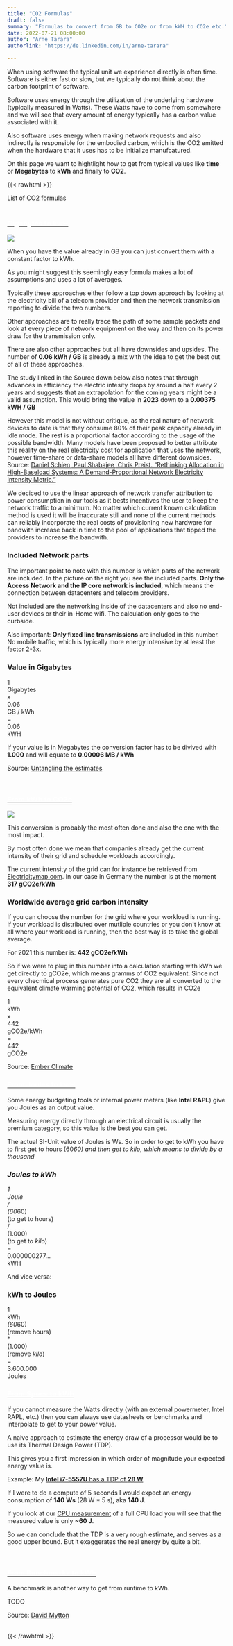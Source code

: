 ```yaml
---
title: "CO2 Formulas"
draft: false
summary: "Formulas to convert from GB to CO2e or from kWH to CO2e etc."
date: 2022-07-21 08:00:00
author: "Arne Tarara"
authorlink: "https://de.linkedin.com/in/arne-tarara"

---
```


When using software the typical unit we experience directly is often time. Software is either fast or slow,
but we typically do not think about the carbon footprint of software.

Software uses energy through the utilization of the underlying hardware (typically measured in Watts). These Watts have to come from somewhere and we will see that every amount of energy typically has a carbon value associated with it.

Also software uses energy when making network requests and also indirectly is responsible for the embodied carbon, which is the CO2 emitted when the hardware that it uses has to be initialize manufcatured.

On this page we want to hightlight how to get from typical values like **time** or **Megabytes** to **kWh** and finally to **CO2**.

{{< rawhtml >}}
                </div>
            </div>
    </section><!-- end about -->
    <section class="single-page bg-two" style=""><div id="ancla1"></div>
        <div class="section-two">
            <div class="title-two">List of CO2 formulas</div>
            <div class="separator"><div class="line line-1"></div></div>
            <div class="data-content-one">                
                <div class="ui segment">
                    <div class="header">
                        <a class="ui blue ribbon label" href="#gigabytes-to-kwh" id="gigabytes-to-kwh">
                            <h3 style="color: #fff;">Gigabytes to kwH</h3>
                        </a>
                    </div>
                    <p></p>
                    <img class="ui large floated right rounded bordered image" src="/img/co2-formulas/boundaries_network_emissions.webp">
                    <p>When you have the value already in GB you can just convert them with a constant factor to kWh.</p>
                    <p>As you might suggest this seemingly easy formula makes a lot of assumptions and uses a lot of averages.</p>
                    <p>Typically these approaches either follow a top down approach by looking at the electricity bill of a telecom provider and then the network transmission reporting to divide the two numbers.</p>
                    <p>Other approaches are to really trace the path of some sample packets and look at every piece of network equipment on the way and then on its power draw for the transmission only.</p>
                    <p>There are also other approaches but all have downsides and upsides. The number of <strong>0.06 kWh / GB</strong> is already a mix with the idea to get the best out of all of these approaches.</p>
                    <p>The study linked in the Source down below also notes that through advances in efficiency the electric intesity drops by around a half every 2 years and suggests that an extrapolation for the coming years might be a valid assumption. This would bring the value in <strong>2023</strong> down to a <strong>0.00375 kWH / GB</strong></p>
                    <p>However this model is not without critique, as the real nature of network devices to date is that they consume 80% of their peak capacity already in idle mode. The rest is a proportional factor according to the usage of the possible bandwidth. Many models have been proposed to better attribute this reality on the real electricity cost for application that uses the network, however time-share or data-share models all have different downsides. Source: [Daniel Schien, Paul Shabajee, Chris Preist. “Rethinking Allocation in High-Baseload Systems: A Demand-Proportional Network Electricity Intensity Metric.”](https://github.com/intarchboard/e-impact-workshop-public/blob/main/papers/Schien_Rethinking-Allocation-v2.pdf)</p>
                    <p>We deciced to use the linear approach of network transfer attribution to power consumption in our tools as it bests incentives the user to keep the network traffic to a minimum. No matter which current known calculation method is used it will be inaccurate still and none of the current methods can reliably incorporate the real costs of provisioning new hardware for bandwith increase back in time to the pool of applications that tipped the providers to increase the bandwith.</p>
                    <h3>Included Network parts</h3>
                    <p>The important point to note with this number is which parts of the network are included. In the picture on the right you see the included parts. <strong>Only the Access Network and the IP core network is included</strong>, which means the connection between datacenters and telecom providers.</p>
                    <p>Not included are the networking inside of the datacenters and also no end-user devices or their in-Home wifi. The calculation only goes to the curbside.</p>
                    <p>Also important: <strong>Only fixed line transmissions</strong> are included in this number. No mobile traffic, which is typically more energy intensive by at least the factor 2-3x.</p>
                    <h3>Value in Gigabytes</h3>
                    <div class="ui mini statistics">
                        <div class="statistic">
                            <div class="value">1</div>
                            <div class="label">Gigabytes</div>
                        </div>
                        <div class="statistic gc-stats-multiply"><div class="value">x</div></div>
                        <div class="statistic">
                            <div class="value">0.06</div>
                            <div class="label">GB / kWh</div>
                        </div>
                        <div class="statistic gc-stats-multiply"><div class="value">=</div></div>
                        <div class="statistic">
                            <div class="value">0.06</div>
                            <div class="label">kWH</div>
                        </div>
                    </div>
                    <p>If your value is in Megabytes the conversion factor has to be divived with <strong>1.000</strong> and will equate to <strong>0.00006 MB / kWh</strong></p>
                    <p>Source: <a href="https://onlinelibrary.wiley.com/doi/full/10.1111/jiec.12630">Untangling the estimates</a></p>
                </div>
                <!-- end segment -->                
                <div class="ui segment">
                    <div class="header">
                        <a class="ui yellow ribbon label" href="#from-kwh-to-co2e" id="from-kwh-to-co2e">
                            <h3 style="color: #fff;">From kWh to CO2e</h3>
                        </a>
                    </div>
                    <p></p>
                    <img class="ui large floated right rounded bordered image" src="/img/co2-formulas/electricitymap_de.webp">
                    <p>This conversion is probably the most often done and also the one with the most impact.</p>
                    <p>By most often done we mean that companies already get the current intensity of their grid and schedule workloads accordingly.</p>
                    <p>The current intensity of the grid can for instance be retrieved from <a href="https://app.electricitymaps.com/zone/DE">Electricitymap.com</a>. In our case in Germany the number is at the moment <strong>317 gCO2e/kWh</strong></p>
                    <h3>Worldwide average grid carbon intensity</h3>
                    <p>If you can choose the number for the grid where your workload is running. If your workload is distributed over mutliple countries or you don't know at all where your workload is running, then the best way is to take the global average.</p>
                    <p>For 2021 this number is: <strong>442 gCO2e/kWh</strong></p>
                    <p>So if we were to plug in this number into a calculation starting with kWh we get directly to gCO2e, which means gramms of CO2 equivalent. Since not every checmical process generates pure CO2 they are all converted to the equivalent climate warming potential of CO2, which results in CO2e</p>
                    <div class="ui five mini statistics">
                        <div class="statistic">
                            <div class="value">1</div>
                            <div class="label">kWh</div>
                        </div>
                        <div class="statistic gc-stats-multiply"><div class="value">x</div></div>
                        <div class="statistic">
                            <div class="value">442</div>
                            <div class="label">gCO2e/kWh</div>
                        </div>
                        <div class="statistic gc-stats-multiply"><div class="value">=</div></div>
                        <div class="statistic">
                            <div class="value">442</div>
                            <div class="label">gCO2e</div>
                        </div>
                    </div>
                    <p>Source: <a href="https://ember-climate.org/insights/research/global-electricity-review-2022/">Ember Climate</a></p>
                </div>
                <!-- end segment -->
                <div class="ui segment" id="calculating-savings">
                    <div class="header">
                        <a class="ui blue ribbon label" href="#from-joules-to-kwh" id="from-joules-to-kwh">
                            <h3 style="color: #fff;">From Joules to kwH</h3>
                        </a>
                    </div>
                    <p></p>
                    <p>Some energy budgeting tools or internal power meters (like <strong>Intel RAPL</strong>) give you Joules as an output value.</p>
                    <p>Measuring energy directly through an electrical circuit is usually the premium category, so this value is the best you can get.</p>
                    <p>The actual SI-Unit value of Joules is Ws. So in order to get to kWh you have to first get to hours (60*60) and then get to *kilo*, which means to divide by a thousand</p>
                    <h3>Joules to kWh</h3>
                    <div class="ui ten mini statistics">
                        <div class="statistic">
                            <div class="value">1</div>
                            <div class="label">Joule</div>
                        </div>
                        <div class="statistic gc-stats-multiply"><div class="value">/</div></div>
                        <div class="statistic">
                            <div class="value">(60*60)</div>
                            <div class="label">(to get to hours)</div>
                        </div>
                        <div class="statistic gc-stats-multiply"><div class="value">/</div></div>
                        <div class="statistic">
                            <div class="value">(1.000)</div>
                            <div class="label">(to get to *kilo*)</div>
                        </div>
                        <div class="statistic gc-stats-multiply"><div class="value">=</div></div>
                        <div class="statistic">
                            <div class="value">0.000000277...</div>
                            <div class="label">kWH</div>
                        </div>
                    </div>
                    <p>And vice versa:</p>
                    <h3>kWh to Joules</h3>
                    <div class="ui eight mini statistics">
                        <div class="statistic">
                            <div class="value">1</div>
                            <div class="label">kWh</div>
                        </div>
                        <div class="statistic gc-stats-multiply"><div class="value">*</div></div>
                        <div class="statistic">
                            <div class="value">(60*60)</div>
                            <div class="label">(remove hours)</div>
                        </div>
                        <div class="statistic gc-stats-multiply"><div class="value">*</div></div>
                        <div class="statistic">
                            <div class="value">(1.000)</div>
                            <div class="label">(remove *kilo*)</div>
                        </div>
                        <div class="statistic gc-stats-multiply"><div class="value">=</div></div>
                        <div class="statistic">
                            <div class="value">3.600.000</div>
                            <div class="label">Joules</div>
                        </div>
                    </div>
                </div>
                <!-- end segment --> 
                <div class="ui segment">
                    <div class="header">
                        <a class="ui green ribbon label" href="#from-specs-to-kwh" id="from-specs-to-kwh">
                            <h3 style="color: #fff;">From Specs to kWh</h3>
                        </a>
                    </div>
                    <p></p>
                    <p>If you cannot measure the Watts directly (with an external powermeter, Intel RAPL, etc.) then you can always use datasheets or benchmarks and interpolate to get to your power value.</p>
                    <p>A naive approach to estimate the energy draw of a processor would be to use its Thermal Design Power (TDP).</p>
                    <p>This gives you a first impression in which order of magnitude your expected energy value is.</p>
                    <p>Example: My <a href="https://ark.intel.com/content/www/de/de/ark/products/84993/intel-core-i75557u-processor-4m-cache-up-to-3-40-ghz.html"><strong>Intel i7-5557U</strong> has a TDP of <strong>28 W</strong></a></p>
                    <p>If I were to do a compute of 5 seconds I would expect an energy consumption of <strong>140 Ws</strong> (28 W * 5 s), aka <strong>140 J</strong>.</p>
                    <p>If you look at our <a href="https://metrics.green-coding.berlin/stats.html?id=280ab840-a360-481f-8be7-b2712fde6281">CPU measurement</a> of a full CPU load you will see that the measured value is only <strong>~60 J</strong>.</p>
                    <p>So we can conclude that the TDP is a very rough estimate, and serves as a good upper bound. But it exaggerates the real energy by quite a bit.</p>
                </div>
                <!-- end segment -->              
                <div class="ui segment">
                    <div class="header">
                        <a class="ui green ribbon label" href="#">
                            <h3 style="color: #fff;">From Benchmarks to kWh</h3>
                        </a>
                    </div>
                    <p></p>
                    <p>A benchmark is another way to get from runtime to kWh.</p>
                    <p>TODO</p>
                    <p>Source: <a href="https://github.com/cloud-carbon-footprint/cloud-carbon-coefficients">David Mytton</a></p>
                </div>
                <!-- end segment -->          
{{< /rawhtml >}}
